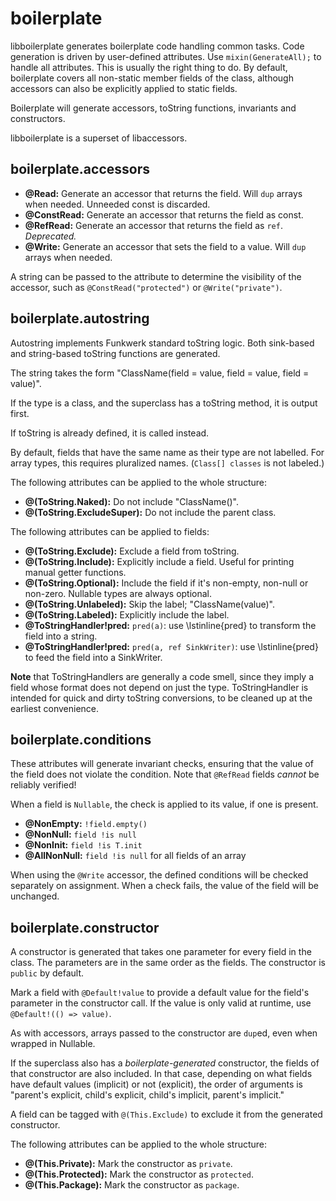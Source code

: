 # boilerplate

libboilerplate generates boilerplate code handling common tasks. Code generation is driven by user-defined attributes.
Use `mixin(GenerateAll);` to handle all attributes. This is usually the right thing to do.
By default, boilerplate covers all non-static member fields of the class, although accessors can also be
explicitly applied to static fields.

Boilerplate will generate accessors, toString functions, invariants and constructors.

libboilerplate is a superset of libaccessors.

## boilerplate.accessors

- **@Read:** Generate an accessor that returns the field. Will `dup` arrays when needed. Unneeded const is discarded.
- **@ConstRead:** Generate an accessor that returns the field as const.
- **@RefRead:** Generate an accessor that returns the field as `ref`. *Deprecated.*
- **@Write:** Generate an accessor that sets the field to a value. Will `dup` arrays when needed.

A string can be passed to the attribute to determine the visibility of the accessor, such as
`@ConstRead("protected")` or `@Write("private")`.

## boilerplate.autostring

Autostring implements Funkwerk standard toString logic.
Both sink-based and string-based toString functions are generated.

The string takes the form "ClassName(field = value, field = value, field = value)".

If the type is a class, and the superclass has a toString method, it is output first.

If toString is already defined, it is called instead.

By default, fields that have the same name as their type are not labelled.
For array types, this requires pluralized names. (`Class[] classes` is not labeled.)

The following attributes can be applied to the whole structure:

- **@(ToString.Naked):** Do not include "ClassName()".
- **@(ToString.ExcludeSuper):** Do not include the parent class.

The following attributes can be applied to fields:

- **@(ToString.Exclude):** Exclude a field from toString.
- **@(ToString.Include):** Explicitly include a field. Useful for printing manual getter functions.
- **@(ToString.Optional):** Include the field if it's non-empty, non-null or non-zero. Nullable types are always optional.
- **@(ToString.Unlabeled):** Skip the label; "ClassName(value)".
- **@(ToString.Labeled):** Explicitly include the label.
- **@ToStringHandler!pred:** `pred(a)`: use \lstinline{pred} to transform the field into a string.
- **@ToStringHandler!pred:** `pred(a, ref SinkWriter)`: use \lstinline{pred} to feed the field into a SinkWriter.

**Note** that ToStringHandlers are generally a code smell, since they imply a field whose format does not
depend on just the type. ToStringHandler is intended for quick and dirty toString conversions, to be cleaned up at the
earliest convenience.

## boilerplate.conditions

These attributes will generate invariant checks, ensuring that the value of the field does not
violate the condition. Note that `@RefRead` fields *cannot* be reliably verified!

When a field is `Nullable`, the check is applied to its value, if one is present.

- **@NonEmpty:** `!field.empty()`
- **@NonNull:** `field !is null`
- **@NonInit:** `field !is T.init`
- **@AllNonNull:** `field !is null` for all fields of an array

When using the `@Write` accessor, the defined conditions will be checked separately on assignment.
When a check fails, the value of the field will be unchanged.

## boilerplate.constructor

A constructor is generated that takes one parameter for every field in the class. The parameters are in the same order
as the fields. The constructor is `public` by default.

Mark a field with `@Default!value` to provide a default value
for the field's parameter in the constructor call. If the value is only valid at runtime, use
`@Default!(() => value)`.

As with accessors, arrays passed to the constructor are `dup`ed, even when wrapped in Nullable.

If the superclass also has a *boilerplate-generated* constructor, the fields of that constructor are
also included. In that case, depending on what fields have default values (implicit) or not (explicit),
the order of arguments is "parent's explicit, child's explicit, child's implicit, parent's implicit."

A field can be tagged with `@(This.Exclude)` to exclude it from the generated constructor.

The following attributes can be applied to the whole structure:

- **@(This.Private):** Mark the constructor as `private`.
- **@(This.Protected):** Mark the constructor as `protected`.
- **@(This.Package):** Mark the constructor as `package`.

